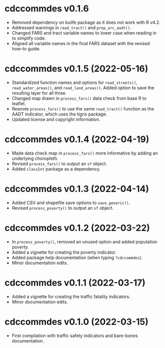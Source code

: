 # cdccommdes v0.1.6

* Removed dependency on kulife package as it does not work with R v4.2.
* Addressed warnings in `read_tract()` and `prep_arc_aadt()`.
* Changed FARS and tract variable names to lower case when reading in to simplify code.
* Aligned all variable names in the final FARS dataset with the revised how-to guide.

# cdccommdes v0.1.5 (2022-05-16)

* Standardized function names and options for `read_streets()`, `read_water_areas()`, and `read_land_areas()`. Added option to save the resulting layer for all three.
* Changed map drawn in `process_fars()` data check from base R to leaflet.
* Rewrote `process_fars()` to use the same `read_tract()` function as the AADT indicator, which uses the tigris package.
* Updated license and copyright information.

# cdccommdes v0.1.4 (2022-04-19)

* Made data check map in `process_fars()` more informative by adding an underlying choropleth.
* Revised `process_fars()` to output an `sf` object.
* Added `classInt` package as a dependency.

# cdccommdes v0.1.3 (2022-04-14)

* Added CSV and shapefile save options to `save_generic()`.
* Revised `process_poverty()` to output an `sf` object.

# cdccommdes v0.1.2 (2022-03-22)

* In `process_poverty()`, removed an unused option and added population poverty.
* Added a vignette for creating the poverty indicator.
* Added package help documentation (when typing `?cdccommdes`).
* Minor documentation edits.

# cdccommdes v0.1.1 (2022-03-17)

* Added a vignette for creating the traffic fatality indicators.
* Minor documentation edits.

# cdccommdes v0.1.0 (2022-03-15)

* First compilation with traffic safety indicators and bare-bones documentation.

